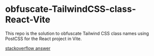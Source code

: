 # obfuscate-TailwindCSS-class-React-Vite

This repo is the solution to obfuscate Tailwind CSS class names using PostCSS for the React project in Vite.

[stackoverflow answer](https://stackoverflow.com/a/78663160/19069528)
